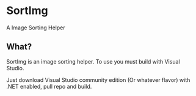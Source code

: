 # SortImg
A Image Sorting Helper

## What?
SortImg is an image sorting helper. To use you must build with Visual Studio.

Just download Visual Studio community edition (Or whatever flavor) with .NET enabled, pull repo and build.
